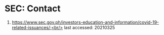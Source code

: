 # SEC: Contact
1) https://www.sec.gov.ph/investors-education-and-information/covid-19-related-issuances/;<br/>
last accessed: 20210325
